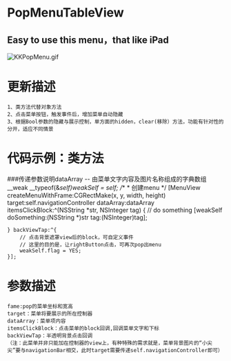 # PopMenuTableView
## Easy to use this menu，that like iPad
![KKPopMenu.gif](http://code.cocoachina.com/uploads/attachments/20160824/132680/4473f6c28de38821220582c1b503b33e.gif)

# 更新描述
    1、类方法代替对象方法
    2、点击菜单按钮，触发事件后，增加菜单自动隐藏
    3、根据Bool参数的隐藏与展示控制，单方面的hidden，clear(移除）方法，功能有针对性的分开，适应不同情景

# 代码示例：类方法
###传递参数说明dataArray -- 由菜单文字内容及图片名称组成的字典数组
    __weak __typeof(&*self)weakSelf = self;
    /**
     *  创建menu
     */
    [MenuView createMenuWithFrame:CGRectMake(x, y, width, height) target:self.navigationController dataArray:dataArray itemsClickBlock:^(NSString *str, NSInteger tag) {
        // do something
        [weakSelf doSomething:(NSString *)str tag:(NSInteger)tag];
        
    } backViewTap:^{
        // 点击背景遮罩view后的block，可自定义事件
        // 这里的目的是，让rightButton点击，可再次pop出menu
        weakSelf.flag = YES;
    }];
    
# 参数描述
    fame:pop的菜单坐标和宽高
    target：菜单将要展示的所在控制器 
    dataArray：菜单项内容
    itemsClickBlock：点击菜单的block回调,回调菜单文字和下标
    backViewTap：半透明背景点击回调
    （注：此菜单并非只能加在控制器的view上，有种特殊的需求就是，菜单背景图片的“小尖尖”要与navigationBar相交，此时target需要传递self.navigationController即可）
  
